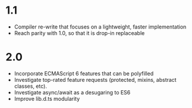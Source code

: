 # 1.1

* Compiler re-write that focuses on a lightweight, faster implementation
* Reach parity with 1.0, so that it is drop-in replaceable

# 2.0

* Incorporate ECMAScript 6 features that can be polyfilled
* Investigate top-rated feature requests (protected, mixins, abstract classes, etc). 
* Investigate async/await as a desugaring to ES6
* Improve lib.d.ts modularity